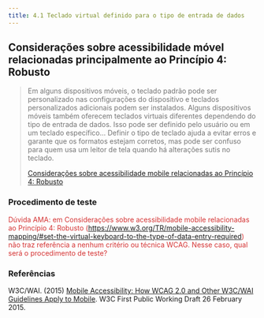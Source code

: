 ```yaml
---
title: 4.1 Teclado virtual definido para o tipo de entrada de dados
---
```


## Considerações sobre acessibilidade móvel relacionadas principalmente ao Princípio 4: Robusto

>
><font color="#757575">Em alguns dispositivos móveis, o teclado padrão pode ser personalizado nas configurações do dispositivo e teclados personalizados adicionais podem ser instalados. Alguns dispositivos móveis também oferecem teclados virtuais diferentes dependendo do tipo de entrada de dados. Isso pode ser definido pelo usuário ou em um teclado específico... Definir o tipo de teclado ajuda a evitar erros e garante que os formatos estejam corretos, mas pode ser confuso para quem usa um leitor de tela quando há alterações sutis no teclado.</font>
> 
> [Considerações sobre acessibilidade mobile relacionadas ao Princípio 4: Robusto](https://www.w3.org/TR/mobile-accessibility-mapping/#set-the-virtual-keyboard-to-the-type-of-data-entry-required)

### Procedimento de teste
<font color="D53434"> Dúvida AMA: em Considerações sobre acessibilidade mobile relacionadas ao Princípio 4: Robusto (https://www.w3.org/TR/mobile-accessibility-mapping/#set-the-virtual-keyboard-to-the-type-of-data-entry-required) não traz referência a nenhum critério ou técnica WCAG. Nesse caso, qual será o procedimento de teste?</font>

### Referências

W3C/WAI. (2015) [Mobile Accessibility: How WCAG 2.0 and Other W3C/WAI Guidelines Apply to Mobile](https://www.w3.org/TR/mobile-accessibility-mapping/#set-the-virtual-keyboard-to-the-type-of-data-entry-required). W3C First Public Working Draft 26 February 2015.
